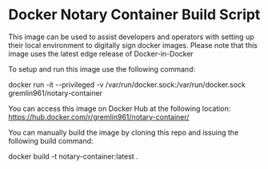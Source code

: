 # Docker Notary Container Build Script

This image can be used to assist developers and operators with setting up their local environment to digitally sign docker images. Please note that this image uses the latest edge release of Docker-in-Docker

To setup and run this image use the following command:

docker run -it --privileged -v /var/run/docker.sock:/var/run/docker.sock gremlin961/notary-container

You can access this image on Docker Hub at the following location:
https://hub.docker.com/r/gremlin961/notary-container/


You can manually build the image by cloning this repo and issuing the following build command:

docker build -t notary-container:latest .
